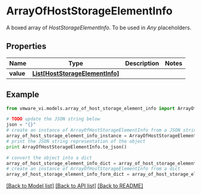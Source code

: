# ArrayOfHostStorageElementInfo

A boxed array of *HostStorageElementInfo*. To be used in *Any* placeholders. 

## Properties
Name | Type | Description | Notes
------------ | ------------- | ------------- | -------------
**value** | [**List[HostStorageElementInfo]**](HostStorageElementInfo.md) |  | 

## Example

```python
from vmware_vi.models.array_of_host_storage_element_info import ArrayOfHostStorageElementInfo

# TODO update the JSON string below
json = "{}"
# create an instance of ArrayOfHostStorageElementInfo from a JSON string
array_of_host_storage_element_info_instance = ArrayOfHostStorageElementInfo.from_json(json)
# print the JSON string representation of the object
print ArrayOfHostStorageElementInfo.to_json()

# convert the object into a dict
array_of_host_storage_element_info_dict = array_of_host_storage_element_info_instance.to_dict()
# create an instance of ArrayOfHostStorageElementInfo from a dict
array_of_host_storage_element_info_form_dict = array_of_host_storage_element_info.from_dict(array_of_host_storage_element_info_dict)
```
[[Back to Model list]](../README.md#documentation-for-models) [[Back to API list]](../README.md#documentation-for-api-endpoints) [[Back to README]](../README.md)


